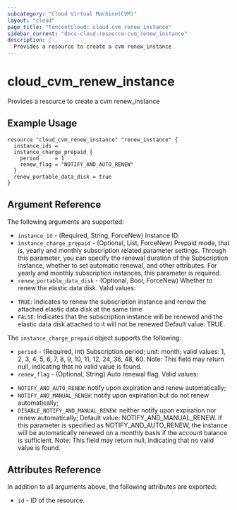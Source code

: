 ```yaml
---
subcategory: "Cloud Virtual Machine(CVM)"
layout: "cloud"
page_title: "TencentCloud: cloud_cvm_renew_instance"
sidebar_current: "docs-cloud-resource-cvm_renew_instance"
description: |-
  Provides a resource to create a cvm renew_instance
---
```


# cloud_cvm_renew_instance

Provides a resource to create a cvm renew_instance

## Example Usage

```hcl
resource "cloud_cvm_renew_instance" "renew_instance" {
  instance_ids =
  instance_charge_prepaid {
    period     = 1
    renew_flag = "NOTIFY_AND_AUTO_RENEW"
  }
  renew_portable_data_disk = true
}
```

## Argument Reference

The following arguments are supported:

* `instance_id` - (Required, String, ForceNew) Instance ID.
* `instance_charge_prepaid` - (Optional, List, ForceNew) Prepaid mode, that is, yearly and monthly subscription related parameter settings. Through this parameter, you can specify the renewal duration of the Subscription instance, whether to set automatic renewal, and other attributes. For yearly and monthly subscription instances, this parameter is required.
* `renew_portable_data_disk` - (Optional, Bool, ForceNew) Whether to renew the elastic data disk. Valid values:
- `TRUE`: Indicates to renew the subscription instance and renew the attached elastic data disk at the same time
- `FALSE`: Indicates that the subscription instance will be renewed and the elastic data disk attached to it will not be renewed
Default value: TRUE.

The `instance_charge_prepaid` object supports the following:

* `period` - (Required, Int) Subscription period; unit: month; valid values: 1, 2, 3, 4, 5, 6, 7, 8, 9, 10, 11, 12, 24, 36, 48, 60. Note: This field may return null, indicating that no valid value is found.
* `renew_flag` - (Optional, String) Auto renewal flag. Valid values:
- `NOTIFY_AND_AUTO_RENEW`: notify upon expiration and renew automatically;
- `NOTIFY_AND_MANUAL_RENEW`: notify upon expiration but do not renew automatically;
- `DISABLE_NOTIFY_AND_MANUAL_RENEW`: neither notify upon expiration nor renew automatically;
Default value: NOTIFY_AND_MANUAL_RENEW. If this parameter is specified as NOTIFY_AND_AUTO_RENEW, the instance will be automatically renewed on a monthly basis if the account balance is sufficient. Note: This field may return null, indicating that no valid value is found.

## Attributes Reference

In addition to all arguments above, the following attributes are exported:

* `id` - ID of the resource.



